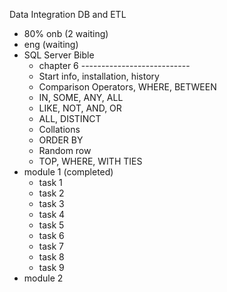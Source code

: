 Data Integration DB and ETL

- 80% onb (2 waiting)
- eng (waiting)
- SQL Server Bible
	- chapter 6 ---------------------------
	- Start info, installation, history
	- Comparison Operators, WHERE, BETWEEN
	- IN, SOME, ANY, ALL
	- LIKE, NOT, AND, OR
	- ALL, DISTINCT
	- Collations
	- ORDER BY
	- Random row
	- TOP, WHERE, WITH TIES
- module 1 (completed)
	- task 1
	- task 2
	- task 3
	- task 4
	- task 5
	- task 6
	- task 7
	- task 8
	- task 9
- module 2